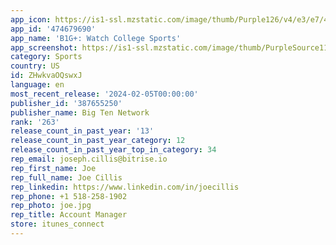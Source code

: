 ```yaml
---
app_icon: https://is1-ssl.mzstatic.com/image/thumb/Purple126/v4/e3/e7/43/e3e743a9-1a20-5f31-dc81-0b2f8eef30b6/AppIcon-0-0-1x_U007emarketing-0-7-0-85-220.png/1024x1024bb.png
app_id: '474679690'
app_name: 'B1G+: Watch College Sports'
app_screenshot: https://is1-ssl.mzstatic.com/image/thumb/PurpleSource116/v4/ef/82/f9/ef82f9df-d7b2-0ed8-a61b-98f184510a76/824142e8-cf1b-4841-9ee5-812949024544_IMG_7530-5.5.jpg/1242x2208bb.png
category: Sports
country: US
id: ZHwkvaOQswxJ
language: en
most_recent_release: '2024-02-05T00:00:00'
publisher_id: '387655250'
publisher_name: Big Ten Network
rank: '263'
release_count_in_past_year: '13'
release_count_in_past_year_category: 12
release_count_in_past_year_top_in_category: 34
rep_email: joseph.cillis@bitrise.io
rep_first_name: Joe
rep_full_name: Joe Cillis
rep_linkedin: https://www.linkedin.com/in/joecillis
rep_phone: +1 518-258-1902
rep_photo: joe.jpg
rep_title: Account Manager
store: itunes_connect
---
```

